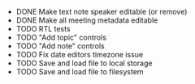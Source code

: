 - DONE Make text note speaker editable (or remove)
- DONE Make all meeting metadata editable
- TODO RTL tests
- TODO "Add topic" controls
- TODO "Add note" controls
- TODO Fix date editors timezone issue
- TODO Save and load file to local storage
- TODO Save and load file to filesystem
